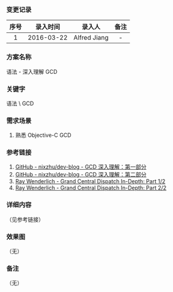 ### 变更记录

| 序号 | 录入时间 | 录入人 | 备注 |
|:--------:|:--------:|:--------:|:--------:|
| 1 | 2016-03-22 | Alfred Jiang | - |

### 方案名称

语法 - 深入理解 GCD

### 关键字

语法 \ GCD

### 需求场景

1. 熟悉 Objective-C GCD

### 参考链接

1. [GitHub - nixzhu/dev-blog - GCD 深入理解：第一部分](https://github.com/nixzhu/dev-blog/blob/master/2014-04-19-grand-central-dispatch-in-depth-part-1.md)
2. [GitHub - nixzhu/dev-blog - GCD 深入理解：第二部分](https://github.com/nixzhu/dev-blog/blob/master/2014-05-14-grand-central-dispatch-in-depth-part-2.md)
3. [Ray Wenderlich - Grand Central Dispatch In-Depth: Part 1/2](https://www.raywenderlich.com/60749/grand-central-dispatch-in-depth-part-1)
4. [Ray Wenderlich - Grand Central Dispatch In-Depth: Part 2/2](https://www.raywenderlich.com/63338/grand-central-dispatch-in-depth-part-2)

### 详细内容
（见参考链接）

### 效果图
（无）

### 备注
（无）
